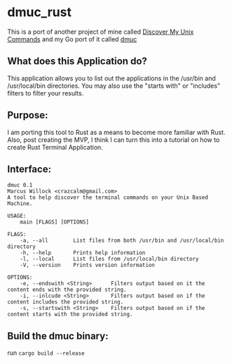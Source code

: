 # dmuc_rust
This is a port of another project of mine called [Discover My Unix Commands](https://github.com/crazcalm/DiscoverMyUnixCommands) and my Go port of it called [dmuc](https://github.com/crazcalm/dmuc)

## What does this Application do?
This application allows you to list out the applications in the /usr/bin and /usr/local/bin directories. You may also use the "starts with" or "includes" filters to filter your results.

## Purpose:
I am porting this tool to Rust as a means to become more familiar with Rust. Also, post creating the MVP, I think I can turn this into a tutorial on how to create Rust Terminal Application.

## Interface:
```
dmuc 0.1
Marcus Willock <crazcalm@gmail.com>
A tool to help discover the terminal commands on your Unix Based Machine.

USAGE:
    main [FLAGS] [OPTIONS]

FLAGS:
    -a, --all        List files from both /usr/bin and /usr/local/bin directory
    -h, --help       Prints help information
    -l, --local      List files from /usr/local/bin directory
    -V, --version    Prints version information

OPTIONS:
    -e, --endswith <String>      Filters output based on it the content ends with the provided string.
    -i, --inlcude <String>       Filters output based on if the content includes the provided string.
    -s, --startswith <String>    Filters output based on if the content starts with the provided string.
```

## Build the dmuc binary:
run `cargo build --release`
